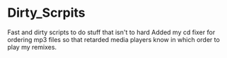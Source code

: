 # Dirty_Scrpits
Fast and dirty scripts to do stuff that isn't to hard
Added my cd fixer for ordering mp3 files so that retarded media players know in which order to play my remixes. 
